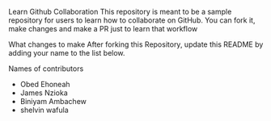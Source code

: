 
Learn Github Collaboration
This repository is meant to be a sample repository for users to learn how to collaborate on GitHub. You can fork it, make changes and make a PR just to learn  that workflow

What changes to make
After forking this Repository, update this README by adding your name to the list below.

Names of contributors
- Obed Ehoneah
- James Nzioka
- Biniyam Ambachew
- shelvin wafula 
